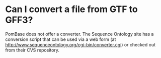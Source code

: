 # Can I convert a file from GTF to GFF3?
<!-- pombase_categories: Tools and Resources -->

PomBase does not offer a converter. The Sequence Ontology site has a
conversion script that can be used via a web form (at
http://www.sequenceontology.org/cgi-bin/converter.cgi) or checked out
from their CVS repository.


